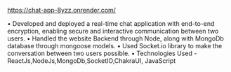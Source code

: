 
https://chat-app-8yzz.onrender.com/

• Developed and deployed a real-time chat application with
end-to-end encryption, enabling secure and interactive
communication between two users.
• Handled the website Backend through Node, along with
MongoDb database through mongoose models.
• Used Socket.io library to make the conversation between two
users possible.
• Technologies Used -
ReactJs,NodeJs,MongoDb,SocketIO,ChakraUI, JavaScript
